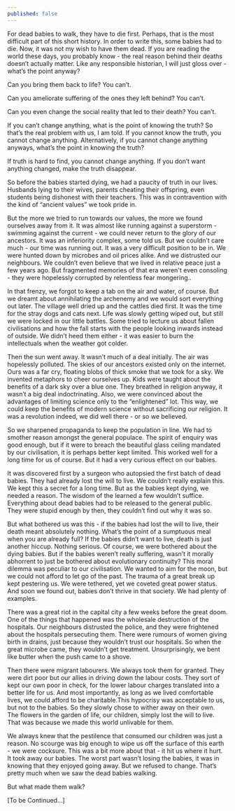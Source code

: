 ```yaml
---
published: false
---
```

For dead babies to walk, they have to die first. Perhaps, that is the most difficult part of this short history. In order to write this, some babies had to die. Now, it was not my wish to have them dead. If you are reading the world these days, you probably know - the real reason behind their deaths doesn’t actually matter. Like any responsible historian, I will just gloss over - what’s the point anyway?

Can you bring them back to life?
You can’t.

Can you ameliorate suffering of the ones they left behind?
You can’t.

Can you even change the social reality that led to their death?
You can’t.

If you can’t change anything, what is the point of knowing the truth? So that’s the real problem with us, I am told. If you cannot know the truth, you cannot change anything. Alternatively, if you cannot change anything anyways, what’s the point in knowing the truth?

If truth is hard to find, you cannot change anything. If you don’t want anything changed, make the truth disappear. 

So before the babies started dying, we had a paucity of truth in our lives. Husbands lying to their wives, parents cheating their offspring, even students being dishonest with their teachers. This was in contravention with the kind of “ancient values” we took pride in.

But the more we tried to run towards our values, the more we found ourselves away from it. It was almost like running against a superstorm - swimming against the current - we could never return to the glory of our ancestors. It was an inferiority complex, some told us. But we couldn’t care much - our time was running out. It was a very difficult position to be in. We were hunted down by microbes and oil prices alike. And we distrusted our neighbours. We couldn’t even believe that we lived in relative peace just a few years ago. But fragmented memories of that era weren't even consoling - they were hopelessly corrupted by relentless fear mongering..

In that frenzy, we forgot to keep a tab on the air and water, of course. But we dreamt about annihilating the archenemy and we would sort everything out later. The village well dried up and the cattles died first. It was the time for the stray dogs and cats next. Life was slowly getting wiped out, but still we were locked in our little battles. Some tried to lecture us about fallen civilisations and how the fall starts with the people looking inwards instead of outside. We didn’t heed them either - it was easier to burn the intellectuals when the weather got colder.

Then the sun went away. It wasn’t much of a deal initially. The air was hopelessly polluted. The skies of our ancestors existed only on the internet. Ours was a far cry, floating blobs of thick smoke that we took for a sky. We invented metaphors to cheer ourselves up. Kids were taught about the benefits of a dark sky over a blue one. They breathed in religion anyway, it wasn’t a big deal indoctrinating. Also, we were convinced about the advantages of limiting science only to the “enlightened” lot. This way, we could keep the benefits of modern science without sacrificing our religion. It was a revolution indeed, we did well there - or so we believed.

So we sharpened propaganda to keep the population in line. We had to smother reason amongst the general populace. The spirit of enquiry was good enough, but if it were to breach the beautiful glass ceiling mandated by our civilisation, it is perhaps better kept limited. This worked well for a long time for us of course. But it had a very curious effect on our babies.

It was discovered first by a surgeon who autopsied the first batch of dead babies. They had already lost the will to live. We couldn’t really explain this. We kept this a secret for a long time. But as the babies kept dying, we needed a reason. The wisdom of the learned a few wouldn’t suffice. Everything about dead babies had to be released to the general public. They were stupid enough by then, they couldn’t find out why it was so.

But what bothered us was this - if the babies had lost the will to live, their death meant absolutely nothing. What’s the point of a sumptuous meal when you are already full? If the babies didn’t want to live, death is just another hiccup. Nothing serious. Of course, we were bothered about the dying babies. But if the babies weren’t really suffering, wasn’t it morally abhorrent to just be bothered about evolutionary continuity? This moral dilemma was peculiar to our civilisation. We wanted to aim for the moon, but we could not afford to let go of the past. The trauma of a great break up kept pestering us. We were tethered, yet we coveted great power status. And soon we found out, babies don’t thrive in that society. We had plenty of examples.

There was a great riot in the capital city a few weeks before the great doom. One of the things that happened was the wholesale destruction of the hospitals. Our neighbours distrusted the police, and they were frightened about the hospitals persecuting them. There were rumours of women giving birth in drains, just because they wouldn’t trust our hospitals. So when the great microbe came, they wouldn’t get treatment. Unsurprisingly, we bent like butter when the push came to a shove.

Then there were migrant labourers. We always took them for granted. They were dirt poor but our allies in driving down the labour costs. They sort of kept our own poor in check, for the lower labour charges translated into a better life for us. And most importantly, as long as we lived comfortable lives, we could afford to be charitable.This hypocrisy was acceptable to us, but not to the babies. So they slowly chose to wither away on their own. The flowers in the garden of life, our children, simply lost the will to live. That was because we made this world unlivable for them.

We always knew that the pestilence that consumed our children was just a reason. No scourge was big enough to wipe us off the surface of this earth - we were cocksure. This was a bit more about that - it hit us where it hurt. It took away our babies. The worst part wasn’t losing the babies, it was in knowing that they enjoyed going away. But we refused to change. That’s pretty much when we saw the dead babies walking. 

But what made them walk?

[To be Continued…]

